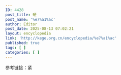 ```yaml
---
ID: 4428
post_title: 硬
post_name: '%e7%a1%ac'
author: Editor
post_date: 2025-08-13 07:02:21
layout: encyclopedia
link: 'http://kege.org.cn/encyclopedia/%e7%a1%ac'
published: true
tags: [ ]
categories: [ ]
---
```

参考链接：紧